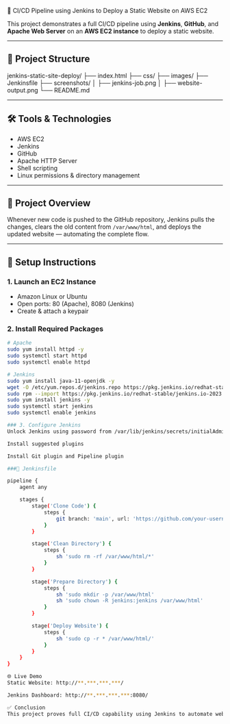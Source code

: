  🚀 CI/CD Pipeline using Jenkins to Deploy a Static Website on AWS EC2

This project demonstrates a full CI/CD pipeline using **Jenkins**, **GitHub**, and **Apache Web Server** on an **AWS EC2 instance** to deploy a static website.

---

## 📂 Project Structure
jenkins-static-site-deploy/
├── index.html
├── css/
├── images/
├── Jenkinsfile
├── screenshots/
│ ├── jenkins-job.png
│ ├── website-output.png
└── README.md


---

## 🛠️ Tools & Technologies

- AWS EC2
- Jenkins
- GitHub
- Apache HTTP Server
- Shell scripting
- Linux permissions & directory management

---

## 🧠 Project Overview

Whenever new code is pushed to the GitHub repository, Jenkins pulls the changes, clears the old content from `/var/www/html`, and deploys the updated website — automating the complete flow.

---

## 🔧 Setup Instructions

### 1. Launch an EC2 Instance
- Amazon Linux or Ubuntu
- Open ports: 80 (Apache), 8080 (Jenkins)
- Create & attach a keypair

### 2. Install Required Packages

```bash
# Apache
sudo yum install httpd -y
sudo systemctl start httpd
sudo systemctl enable httpd

# Jenkins
sudo yum install java-11-openjdk -y
wget -O /etc/yum.repos.d/jenkins.repo https://pkg.jenkins.io/redhat-stable/jenkins.repo
sudo rpm --import https://pkg.jenkins.io/redhat-stable/jenkins.io-2023.key
sudo yum install jenkins -y
sudo systemctl start jenkins
sudo systemctl enable jenkins

### 3. Configure Jenkins
Unlock Jenkins using password from /var/lib/jenkins/secrets/initialAdminPassword

Install suggested plugins

Install Git plugin and Pipeline plugin

###📜 Jenkinsfile

pipeline {
    agent any

    stages {
        stage('Clone Code') {
            steps {
                git branch: 'main', url: 'https://github.com/your-username/your-static-site-repo.git'
            }
        }

        stage('Clean Directory') {
            steps {
                sh 'sudo rm -rf /var/www/html/*'
            }
        }

        stage('Prepare Directory') {
            steps {
                sh 'sudo mkdir -p /var/www/html'
                sh 'sudo chown -R jenkins:jenkins /var/www/html'
            }
        }

        stage('Deploy Website') {
            steps {
                sh 'sudo cp -r * /var/www/html/'
            }
        }
    }
}

🌐 Live Demo
Static Website: http://**.***.***.***/

Jenkins Dashboard: http://**.***.***.***:8080/

✅ Conclusion
This project proves full CI/CD capability using Jenkins to automate web deployment. Ideal for DevOps fresher/interview showcase.

